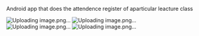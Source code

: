 Android app that does the attendence register of aparticular leacture class


![Uploading image.png…]()
![Uploading image.png…]()
![Uploading image.png…]()
![Uploading image.png…]()

